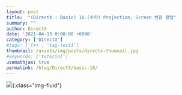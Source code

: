```yaml
---
layout: post
title:  "(DirectX : Basic) 18.(수학) Projection, Screen 변환 행렬"
summary: ""
author: DirectX
date: '2021-04-13 0:00:00 +0000'
category: ['DirectX']
#tags: ['C++', 'tag-test1']
thumbnail: /assets/img/posts/directx-thumnail.jpg
#keywords: ['tutorial']
usemathjax: true
permalink: /blog/DirectX/basic-18/
---
```


![](/assets/img/posts/directx/basic-18-1.png){:class="img-fluid"}



